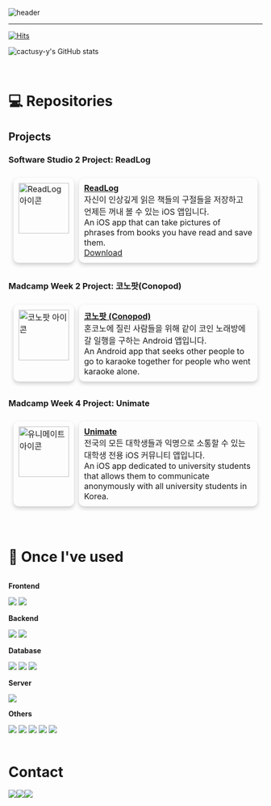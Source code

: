 ![header](https://capsule-render.vercel.app/api?type=waving&color=gradient&height=300&section=header&text=Seokwon%27s%20Github&fontSize=80&animation=fadeIn&fontAlignY=38&desc=Welcome%20to%20my%20Github%20Page&descAlignY=51&descAlign=62)

<div align="left">

-------
[![Hits](https://hits.seeyoufarm.com/api/count/incr/badge.svg?url=https%3A%2F%2Fgithub.com%2Fcactus-y%2Fhit-counter&count_bg=%2379C83D&title_bg=%23555555&icon=&icon_color=%23E7E7E7&title=GITHUB&edge_flat=false)](https://hits.seeyoufarm.com)

![cactusy-y's GitHub stats](https://github-readme-stats.vercel.app/api?username=cactus-y&show_icons=true&theme=radical)
 
<br>

# 💻 Repositories
## Projects
### Software Studio 2 Project: ReadLog
<table style="border-collapse: separate; border-spacing: 10px;">
  <tr>
    <td valign="top" style="border-radius: 10px; box-shadow: 0 4px 8px 0 rgba(0, 0, 0, 0.2); padding: 10px;">
      <img src="https://github.com/cactus-y/cactus-y/assets/55349972/fb975b63-6cb1-4914-829a-690408892677" alt="ReadLog 아이콘" width="100"/>
    </td>
    <td valign="top" style="border-radius: 10px; box-shadow: 0 4px 8px 0 rgba(0, 0, 0, 0.2); padding: 10px;">
      <strong><a href="https://github.com/cactus-y/ReadLog">ReadLog</a></strong><br>
      자신이 인상깊게 읽은 책들의 구절들을 저장하고 언제든 꺼내 볼 수 있는 iOS 앱입니다.
     <br>
      An iOS app that can take pictures of phrases from books you have read and save them.
     <br>
     <a href="https://apps.apple.com/us/app/%EC%B1%85%EA%B3%BC-%EB%82%98%EC%9D%98-%EC%A1%B0%EA%B0%81-%ED%8E%B8%ED%95%9C-%EB%8F%85%EC%84%9C-%EA%B8%B0%EB%A1%9D/id6474217358?itsct=apps_box_badge&itscg=30200">Download</a>
    </td>
  </tr>
</table>

### Madcamp Week 2 Project: 코노팟(Conopod)
<table style="border-collapse: separate; border-spacing: 10px;">
  <tr>
    <td valign="top" style="border-radius: 10px; box-shadow: 0 4px 8px 0 rgba(0, 0, 0, 0.2); padding: 10px;">
      <img src="https://github.com/cactus-y/cactus-y/assets/55349972/3ffaa9f3-7b46-4a1f-a2aa-907349933600" alt="코노팟 아이콘" width="100"/>
    </td>
    <td valign="top" style="border-radius: 10px; box-shadow: 0 4px 8px 0 rgba(0, 0, 0, 0.2); padding: 10px;">
      <strong><a href="https://github.com/cactus-y/madcamp_week2_front">코노팟 (Conopod)</a></strong><br>
      혼코노에 질린 사람들을 위해 같이 코인 노래방에 갈 일행을 구하는 Android 앱입니다.
     <br>
     An Android app that seeks other people to go to karaoke together for people who went karaoke alone.
      <br>
    </td>
  </tr>
</table>

### Madcamp Week 4 Project: Unimate
<table style="border-collapse: separate; border-spacing: 10px;">
  <tr>
    <td valign="top" style="border-radius: 10px; box-shadow: 0 4px 8px 0 rgba(0, 0, 0, 0.2); padding: 10px;">
      <img src="https://github.com/cactus-y/cactus-y/assets/55349972/8c1d85ea-32e3-452d-88df-f46ec7a803c3" alt="유니메이트 아이콘" width="100"/>
    </td>
    <td valign="top" style="border-radius: 10px; box-shadow: 0 4px 8px 0 rgba(0, 0, 0, 0.2); padding: 10px;">
      <strong><a href="https://github.com/cactus-y/Unimate_front">Unimate</a></strong><br>
      전국의 모든 대학생들과 익명으로 소통할 수 있는 대학생 전용 iOS 커뮤니티 앱입니다.
     <br>
     An iOS app dedicated to university students that allows them to communicate anonymously with all university students in Korea.
    </td>
  </tr>
</table>
<br>
    
# 🔨 Once I've used
<div style="display:flex; flex-direction:column;">
    <!-- App Dev -->
    <p><strong>Frontend</strong></p>
    <div>
        <img src="https://img.shields.io/badge/swift-F05138?style=for-the-badge&logo=swift&logoColor=white">
        <img src="https://img.shields.io/badge/kotlin-7F52FF?style=for-the-badge&logo=kotlin&logoColor=white">
    </div>
    <!-- Backend -->
    <p><strong>Backend</strong></p>
    <div>
        <img src="https://img.shields.io/badge/Node.js-339933?style=for-the-badge&logo=nodedotjs&logoColor=white"> 
        <img src="https://img.shields.io/badge/django-092E20?style=for-the-badge&logo=django&logoColor=white"> 
    </div>
    <!-- Database -->
    <p><strong>Database</strong></p>
    <div>
        <img src="https://img.shields.io/badge/mongodb-47A248?style=for-the-badge&logo=mongodb&logoColor=white"> 
        <img src="https://img.shields.io/badge/firebase-FFCA28?style=for-the-badge&logo=firebase&logoColor=white">
        <img src="https://img.shields.io/badge/postgresql-4169E1?style=for-the-badge&logo=postgresql&logoColor=white"> 
    </div>
    <!-- Server -->
    <p><strong>Server</strong></p>
    <div>
        <img src="https://img.shields.io/badge/linux-FCC624?style=for-the-badge&logo=linux&logoColor=black"> 
    </div> 
    <!-- Others -->
    <p><strong>Others</strong></p>
    <div>
        <img src="https://img.shields.io/badge/Xcode-147EFB?style=flat-square&logo=xcode&logoColor=white">
        <img src="https://img.shields.io/badge/Andoid Studio-3DDC84?style=flat-square&logo=android studio&logoColor=white">
        <img src="https://img.shields.io/badge/python-3776AB?style=flat-square&logo=python&logoColor=white"> 
        <img src="https://img.shields.io/badge/C++-00599C?style=flat-square&logo=cplusplus&logoColor=white"> 
        <img src="https://img.shields.io/badge/C-A8B9CC?style=flat-square&logo=c&logoColor=white"> 
</div><br>

# Contact
<div style="display:flex; flex-direction:row; align-items:flex-start;">
    <a href="mailto:youseokwon1667@gmail.com">
        <img src="https://img.shields.io/badge/Gmail-EA4335?style=for-the-badge&logo=Gmail&logoColor=white">
    </a>
    <a href="https://open.kakao.com/o/stUaiHR">
        <img src="https://img.shields.io/badge/KakaoTalk-FFCD00?style=for-the-badge&logoColor=black&logo=KakaoTalk"> 
    </a>
    <a href="https://www.instagram.com/cactus_you">
        <img src="https://img.shields.io/badge/Instagram-E4405F?style=for-the-badge&logo=Instagram&logoColor=white"> 
    </a>
</div><br>
</div>
